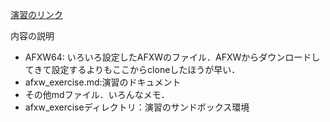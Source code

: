 [演習のリンク](afxw_exercise.md)

内容の説明
* AFXW64: いろいろ設定したAFXWのファイル．AFXWからダウンロードしてきて設定するよりもここからcloneしたほうが早い．
* afxw_exercise.md:演習のドキュメント
* その他mdファイル．いろんなメモ．
* afxw_exerciseディレクトリ：演習のサンドボックス環境

